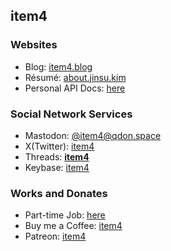 ## item4

### Websites
* Blog: [item4.blog](https://item4.blog/)
* Résumé: [about.jinsu.kim](https://about.jinsu.kim/resume/)
* Personal API Docs: [here](https://item4.net/api/docs/)

### Social Network Services
* Mastodon: [@item4@qdon.space](https://qdon.space/@item4/)
* X(Twitter): [item4](https://twitter.com/item4)
* Threads: [__item4__](https://www.threads.net/@__item4__)
* Keybase: [item4](https://keybase.io/item4)

### Works and Donates
* Part-time Job: [here](https://about.jinsu.kim/parttime/)
* Buy me a Coffee: [item4](https://www.buymeacoffee.com/item4/)
* Patreon: [item4](https://www.patreon.com/item4/)

